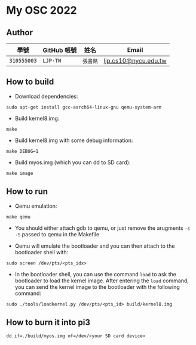 # My OSC 2022

## Author

| 學號 | GitHub 帳號 | 姓名 | Email |
| --- | ----------- | --- | --- |
|`310555003`| `LJP-TW` | `張書銘` | ljp.cs10@nycu.edu.tw |

## How to build

* Download dependencies:
```
sudo apt-get install gcc-aarch64-linux-gnu qemu-system-arm
```

* Build kernel8.img:
```
make
```

* Build kernel8.img with some debug information:
```
make DEBUG=1
```

* Build myos.img (which you can dd to SD card):
```
make image
```

## How to run

* Qemu emulation:
```
make qemu
```

* You should either attach gdb to qemu, or just remove the arugments `-s -S` passed to qemu in the Makefile

* Qemu will emulate the bootloader and you can then attach to the bootloader shell with:
```
sudo screen /dev/pts/<pts_idx>
```

* In the bootloader shell, you can use the command `load` to ask the bootloader to load the kernel image. After entering the `load` command, you can send the kernel image to the bootloader with the following command:
```
sudo ./tools/loadkernel.py /dev/pts/<pts_id> build/kernel8.img
```

## How to burn it into pi3

```
dd if=./build/myos.img of=/dev/<your SD card device>
```
